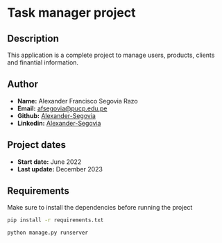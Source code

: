 # Task manager project

## Description

This application is a complete project to manage users, products, clients and finantial information.

## Author

- **Name:** Alexander Francisco Segovia Razo
- **Email:** afsegovia@pucp.edu.pe
- **Github:** [Alexander-Segovia](https://github.com/franciscoSegovia1997)
- **Linkedin:** [Alexander-Segovia](https://www.linkedin.com/in/alexander-segovia/)

## Project dates

- **Start date:** June 2022
- **Last update:** December 2023

## Requirements

Make sure to install the dependencies before running the project

```bash
pip install -r requirements.txt

python manage.py runserver